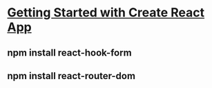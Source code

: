 # [Getting Started with Create React App](https://8Lou.github.io/catalog_application_kte_labs)

## npm install react-hook-form

## npm install react-router-dom
